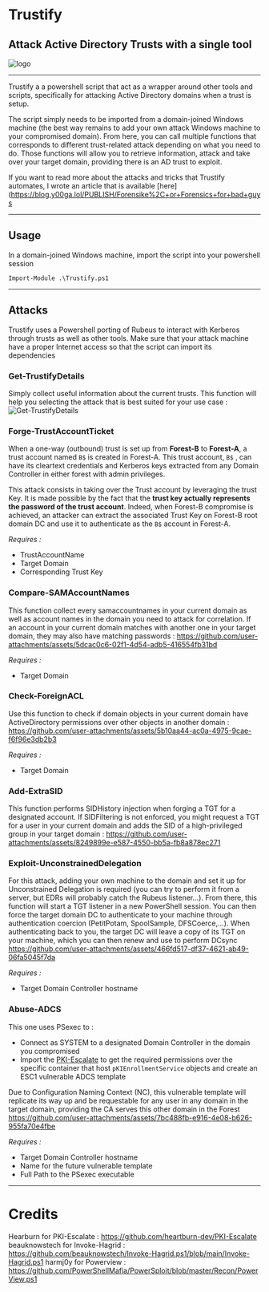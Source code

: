 # Trustify
## Attack Active Directory Trusts with a single tool

![logo](https://github.com/user-attachments/assets/59ecc4ad-ef36-4e4a-9499-e8b8d893d407)

--------------


Trustify a a powershell script that act as a wrapper around other tools and scripts, specifically for attacking Active Directory domains when a trust is setup.

The script simply needs to be imported from a domain-joined Windows machine (the best way remains to add your own attack Windows machine to your compromised domain). From here, you can call multiple functions that corresponds to different trust-related attack depending on what you need to do. Those functions will allow you to retrieve information, attack and take over your target domain, providing there is an AD trust to exploit.

If you want to read more about the attacks and tricks that Trustify automates, I wrote an article that is available [here](https://blog.y00ga.lol/PUBLISH/Forensike%2C+or+Forensics+for+bad+guys

----------

## Usage

In a domain-joined Windows machine, import the script into your powershell session
````
Import-Module .\Trustify.ps1
````

-------------
## Attacks 

Trustify uses a Powershell porting of Rubeus to interact with Kerberos through trusts as well as other tools. Make sure that your attack machine have a proper Internet access so that the script can import its dependencies

### Get-TrustifyDetails
Simply collect useful information about the current trusts. This function will help you selecting the attack that is best suited for your use case :
![Get-TrustifyDetails](https://github.com/user-attachments/assets/f3fcd181-5fab-449c-98f3-203209c7ae41)


### Forge-TrustAccountTicket
When a one-way (outbound) trust is set up from **Forest-B** to **Forest-A**, a trust account named ``B$`` is created in Forest-A. This trust account, ``B$`` , can have its cleartext credentials and Kerberos keys extracted from any Domain Controller in either forest with admin privileges.

This attack consists in taking over the Trust account by leveraging the trust Key. It is made possible by the fact that the **trust key actually represents the password of the trust account**. Indeed, when Forest-B compromise is achieved, an attacker can extract the associated Trust Key on Forest-B root domain DC and use it to authenticate as the ``B$`` account in Forest-A.

_Requires :_
- TrustAccountName
- Target Domain
- Corresponding Trust Key


### Compare-SAMAccountNames
This function collect every samaccountnames in your current domain as well as account names in the domain you need to attack for correlation. If an account in your current domain matches with another one in your target domain, they may also have matching passwords :
https://github.com/user-attachments/assets/5dcac0c6-02f1-4d54-adb5-416554fb31bd

_Requires :_
- Target Domain

### Check-ForeignACL
Use this function to check if domain objects in your current domain have ActiveDirectory permissions over other objects in another domain :
https://github.com/user-attachments/assets/5b10aa44-ac0a-4975-9cae-f6f96e3db2b3

_Requires :_
- Target Domain

### Add-ExtraSID
This function performs SIDHistory injection when forging a TGT for a designated account. If SIDFiltering is not enforced, you might request a TGT for a user in your current domain and adds the SID of a high-privileged group in your target domain :
https://github.com/user-attachments/assets/8249899e-e587-4550-bb5a-fb8a878ec271

### Exploit-UnconstrainedDelegation
For this attack, adding your own machine to the domain and set it up for Unconstrained Delegation is required (you can try to perform it from a server, but EDRs will probably catch the Rubeus listener...). From there, this function will start a TGT listener in a new PowerShell session. You can then force the target domain DC to authenticate to your machine through authentication coercion (PetitPotam, SpoolSample, DFSCoerce,...). When authenticating back to you, the target DC will leave a copy of its TGT on your machine, which you can then renew and use to perform DCsync
https://github.com/user-attachments/assets/466fd517-df37-4621-ab49-06fa5045f7da

_Requires :_
- Target Domain Controller hostname

### Abuse-ADCS
This one uses PSexec to :
- Connect as SYSTEM to a designated Domain Controller in the domain you compromised
- Import the [PKI-Escalate](https://github.com/heartburn-dev/PKI-Escalate) to get the required permissions over the specific container that host `pKIEnrollmentService` objects and create an ESC1 vulnerable ADCS template

Due to Configuration Naming Context (NC), this vulnerable template will replicate its way up and be requestable for any user in any domain in the target domain, providing the CA serves this other domain in the Forest
https://github.com/user-attachments/assets/7bc488fb-e916-4e08-b626-955fa70e4fbe

_Requires :_
- Target Domain Controller hostname
- Name for the future vulnerable template
- Full Path to the PSexec executable

----------
# Credits 

Hearburn for PKI-Escalate : https://github.com/heartburn-dev/PKI-Escalate
beauknowstech for Invoke-Hagrid : https://github.com/beauknowstech/Invoke-Hagrid.ps1/blob/main/Invoke-Hagrid.ps1
harmj0y for Powerview : https://github.com/PowerShellMafia/PowerSploit/blob/master/Recon/PowerView.ps1
